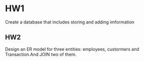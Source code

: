 <h1>HW1</h1>
<p>Create a database that includes storing and adding imformation</p>
<h2>HW2</h2>
<p>Design an ER model for three entities: employees, custormers and Transaction.And JOIN two of them. 